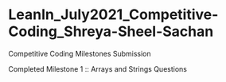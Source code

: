 # LeanIn_July2021_Competitive-Coding_Shreya-Sheel-Sachan
Competitive Coding Milestones Submission

Completed Milestone 1 :: Arrays and Strings Questions

